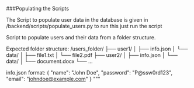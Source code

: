 ###Populating the Scripts

The Script to populate user data in the database is given in /backend/scripts/populate_users.py
to run this just run the script


Script to populate users and their data from a folder structure.

Expected folder structure:
/users_folder/
├── user1/
│   ├── info.json
│   └── data/
│       ├── file1.txt
│       └── file2.pdf
├── user2/
│   ├── info.json
│   └── data/
│       └── document.docx
└── ...

info.json format:
{
  "name": "John Doe",
  "password": "P@ssw0rd123",
  "email": "johndoe@example.com"
}
"""